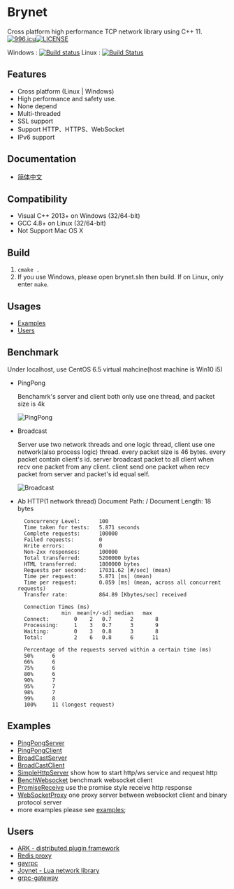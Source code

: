 Brynet
=======
Cross platform high performance TCP network library using C++ 11.[![996.icu](https://img.shields.io/badge/link-996.icu-red.svg)](https://996.icu)[![LICENSE](https://img.shields.io/badge/license-NPL%20(The%20996%20Prohibited%20License)-blue.svg)](https://github.com/996icu/996.ICU/blob/master/LICENSE)

Windows : [![Build status](https://ci.appveyor.com/api/projects/status/a2bxg5umbwwdb01k/branch/master?svg=true)](https://ci.appveyor.com/project/IronsDu/brynet/branch/master) Linux : [![Build Status](https://travis-ci.org/IronsDu/brynet.svg?branch=master)](https://travis-ci.org/IronsDu/brynet)

## Features
* Cross platform (Linux | Windows)
* High performance and safety use.
* None depend
* Multi-threaded
* SSL support
* Support HTTP、HTTPS、WebSocket
* IPv6 support

## Documentation
- [简体中文](https://github.com/IronsDu/brynet/blob/master/docs/main.zh-cn.md)

## Compatibility
* Visual C++ 2013+ on Windows (32/64-bit)
* GCC 4.8+ on Linux (32/64-bit)
* Not Support Mac OS X

## Build
1. `cmake .`
2. If you use Windows, please open brynet.sln then build. If on Linux, only enter `make`.

## Usages
* [Examples](#examples)
* [Users](#users)

## Benchmark
   Under localhost, use CentOS 6.5 virtual mahcine(host machine is Win10 i5)
* PingPong

  Benchamrk's server and client both only use one thread, and packet size is 4k

  ![PingPong](image/pingpong.png "PingPong")

* Broadcast

  Server use two network threads and one logic thread, client use one network(also process logic) thread. every packet size is 46 bytes.
  every packet contain client's id.
  server broadcast packet to all client when recv one packet from any client.
  client send one packet when recv packet from server and packet's id equal self.

  ![Broadcast](image/broadcast.png "Broadcast")

* Ab HTTP(1 network thread)
        Document Path:          /
        Document Length:        18 bytes

        Concurrency Level:      100
        Time taken for tests:   5.871 seconds
        Complete requests:      100000
        Failed requests:        0
        Write errors:           0
        Non-2xx responses:      100000
        Total transferred:      5200000 bytes
        HTML transferred:       1800000 bytes
        Requests per second:    17031.62 [#/sec] (mean)
        Time per request:       5.871 [ms] (mean)
        Time per request:       0.059 [ms] (mean, across all concurrent requests)
        Transfer rate:          864.89 [Kbytes/sec] received

        Connection Times (ms)
                    min  mean[+/-sd] median   max
        Connect:        0    2   0.7      2       8
        Processing:     1    3   0.7      3       9
        Waiting:        0    3   0.8      3       8
        Total:          2    6   0.8      6      11

        Percentage of the requests served within a certain time (ms)
        50%      6
        66%      6
        75%      6
        80%      6
        90%      7
        95%      7
        98%      7
        99%      8
        100%     11 (longest request)


Examples
----------------------------
* [PingPongServer](https://github.com/IronsDu/dodo/blob/master/examples/PingPongServer.cpp)
* [PingPongClient](https://github.com/IronsDu/dodo/blob/master/examples/PingPongClient.cpp)
* [BroadCastServer](https://github.com/IronsDu/dodo/blob/master/examples/BroadCastServer.cpp)
* [BroadCastClient](https://github.com/IronsDu/dodo/blob/master/examples/BroadCastClient.cpp)
* [SimpleHttpServer](https://github.com/IronsDu/dodo/blob/master/examples/TestHttp.cpp) show how to start http/ws service and request http
* [BenchWebsocket](https://github.com/IronsDu/dodo/blob/master/examples/BenchWebsocket.cpp) benchmark websocket client
* [PromiseReceive](https://github.com/IronsDu/brynet/blob/master/examples/TestPromiseReceive.cpp) use the promise style receive http response
* [WebSocketProxy](https://github.com/IronsDu/dodo/blob/master/examples/WebBinaryProxy.cpp) one proxy server between websocket client and binary protocol server
* more examples please see [examples](https://github.com/IronsDu/dodo/tree/master/examples);

Users
----------------------------
* [ARK - distributed plugin framework](https://github.com/ArkNX/ARK)
* [Redis proxy](https://github.com/IronsDu/DBProxy)
* [gayrpc](https://github.com/IronsDu/gayrpc)
* [Joynet - Lua network library](https://github.com/IronsDu/Joynet)
* [grpc-gateway](https://github.com/IronsDu/grpc-gateway)
